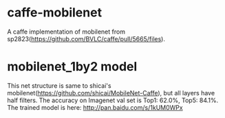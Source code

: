 # caffe-mobilenet
A caffe implementation of mobilenet from sp2823(https://github.com/BVLC/caffe/pull/5665/files).

# mobilenet_1by2 model
This net structure is same to shicai's mobilenet(https://github.com/shicai/MobileNet-Caffe), but all layers have half filters. The accuracy on Imagenet val set is Top1: 62.0%, Top5: 84.1%.  The trained model is here: http://pan.baidu.com/s/1kUM0WPx 
